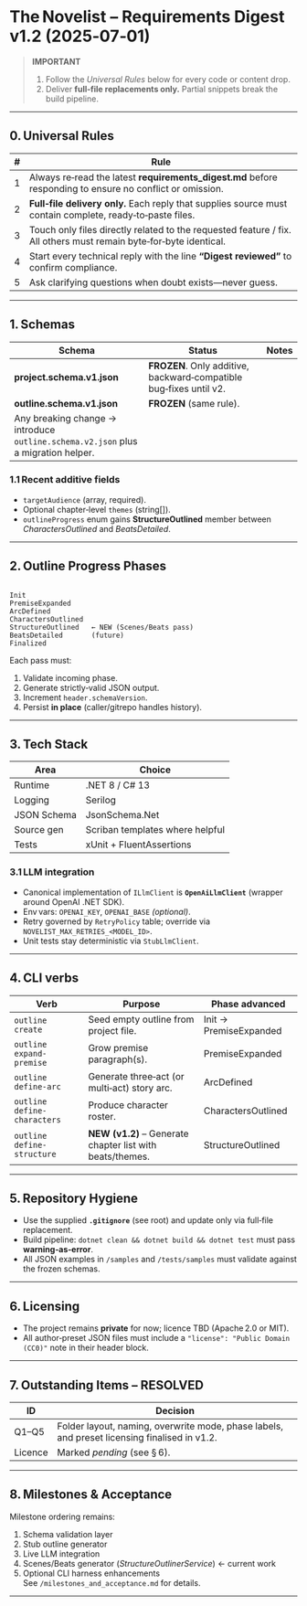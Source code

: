 
# The Novelist – Requirements Digest  v1.2 (2025‑07‑01)

> **IMPORTANT**  
> 1. Follow the *Universal Rules* below for every code or content drop.  
> 2. Deliver **full‑file replacements only.** Partial snippets break the build pipeline.

---

## 0. Universal Rules

| # | Rule |
|---|------|
| 1 | Always re‑read the latest **requirements_digest.md** before responding to ensure no conflict or omission. |
| 2 | **Full‑file delivery only.** Each reply that supplies source must contain complete, ready‑to‑paste files. |
| 3 | Touch only files directly related to the requested feature / fix. All others must remain byte‑for‑byte identical. |
| 4 | Start every technical reply with the line **“Digest reviewed”** to confirm compliance. |
| 5 | Ask clarifying questions when doubt exists—never guess. |

---

## 1. Schemas

| Schema | Status | Notes |
|--------|--------|-------|
| **project.schema.v1.json** | **FROZEN**. Only additive, backward‑compatible bug‑fixes until v2. |
| **outline.schema.v1.json** | **FROZEN** (same rule). |
| Any breaking change → introduce `outline.schema.v2.json` plus a migration helper. |

### 1.1 Recent additive fields
* `targetAudience` (array, required).  
* Optional chapter‑level `themes` (string[]).  
* `outlineProgress` enum gains **StructureOutlined** member between *CharactersOutlined* and *BeatsDetailed*.

---

## 2. Outline Progress Phases

```

Init
PremiseExpanded
ArcDefined
CharactersOutlined
StructureOutlined   ← NEW (Scenes/Beats pass)
BeatsDetailed       (future)
Finalized

```

Each pass must:
1. Validate incoming phase.  
2. Generate strictly‑valid JSON output.  
3. Increment `header.schemaVersion`.  
4. Persist **in place** (caller/gitrepo handles history).

---

## 3. Tech Stack

| Area | Choice |
|------|--------|
| Runtime | .NET 8 / C# 13 |
| Logging | Serilog |
| JSON Schema | JsonSchema.Net |
| Source gen | Scriban templates where helpful |
| Tests | xUnit + FluentAssertions |

### 3.1 LLM integration
* Canonical implementation of `ILlmClient` is **`OpenAiLlmClient`** (wrapper around OpenAI .NET SDK).  
* Env vars: `OPENAI_KEY`, `OPENAI_BASE` *(optional)*.  
* Retry governed by `RetryPolicy` table; override via `NOVELIST_MAX_RETRIES_<MODEL_ID>`.  
* Unit tests stay deterministic via `StubLlmClient`.

---

## 4. CLI verbs

| Verb | Purpose | Phase advanced |
|------|---------|----------------|
| `outline create` | Seed empty outline from project file. | Init → PremiseExpanded |
| `outline expand-premise` | Grow premise paragraph(s). | PremiseExpanded |
| `outline define-arc` | Generate three‑act (or multi‑act) story arc. | ArcDefined |
| `outline define-characters` | Produce character roster. | CharactersOutlined |
| `outline define-structure` | **NEW (v1.2)** – Generate chapter list with beats/themes. | StructureOutlined |

---

## 5. Repository Hygiene

* Use the supplied **`.gitignore`** (see root) and update only via full‑file replacement.  
* Build pipeline: `dotnet clean && dotnet build && dotnet test` must pass **warning‑as‑error**.  
* All JSON examples in `/samples` and `/tests/samples` must validate against the frozen schemas.

---

## 6. Licensing

* The project remains **private** for now; licence TBD (Apache 2.0 or MIT).  
* All author‑preset JSON files must include a `"license": "Public Domain (CC0)"` note in their header block.

---

## 7. Outstanding Items – **RESOLVED**

| ID | Decision |
|----|----------|
| Q1–Q5 | Folder layout, naming, overwrite mode, phase labels, and preset licensing finalised in v1.2. |
| Licence | Marked *pending* (see § 6). |

---

## 8. Milestones & Acceptance

Milestone ordering remains:  
1. Schema validation layer  
2. Stub outline generator  
3. Live LLM integration  
4. Scenes/Beats generator (*StructureOutlinerService*) ← current work  
5. Optional CLI harness enhancements  
See `/milestones_and_acceptance.md` for details.

---
